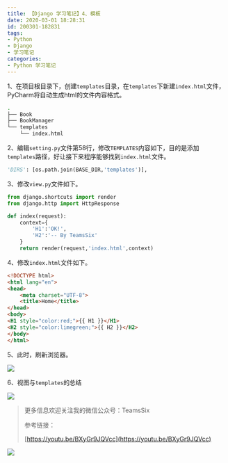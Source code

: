 ```yaml
---
title: 【Django 学习笔记】4、模板
date: 2020-03-01 18:28:31
id: 200301-182831
tags:
- Python
- Django
- 学习笔记
categories:
- Python 学习笔记
---
```

1、在项目根目录下，创建`templates`目录，在`templates`下新建`index.html`文件，PyCharm将自动生成html的文件内容格式。

```bash
.
├── Book
├── BookManager
└── templates
    └── index.html
```

<!--more-->

2、编辑`setting.py`文件第58行，修改`TEMPLATES`内容如下，目的是添加`templates`路径，好让接下来程序能够找到`index.html`文件。

```python
'DIRS': [os.path.join(BASE_DIR,'templates')],
```

3、修改`view.py`文件如下。

```python
from django.shortcuts import render
from django.http import HttpResponse

def index(request):
	context={
		'H1':'OK!',
		'H2':'-- By TeamsSix'
	}
	return render(request,'index.html',context)
```

4、修改`index.html`文件如下。

```html
<!DOCTYPE html>
<html lang="en">
<head>
    <meta charset="UTF-8">
    <title>Home</title>
</head>
<body>
<H1 style="color:red;">{{ H1 }}</H1>
<H2 style="color:limegreen;">{{ H2 }}</H2>
</body>
</html>
```

5、此时，刷新浏览器。

![](https://cdn.jsdelivr.net/gh/teamssix/BlogImages/imgs/10django_note.png)

6、视图与`templates`的总结

![](https://cdn.jsdelivr.net/gh/teamssix/BlogImages/imgs/11django_note.png)



> 更多信息欢迎关注我的微信公众号：TeamsSix
>
> 参考链接：
>
> [https://youtu.be/BXyGr9JQVcc](https://youtu.be/BXyGr9JQVcc)

![](https://cdn.jsdelivr.net/gh/teamssix/BlogImages/imgs/TeamsSix_Subscription_Logo2.png)